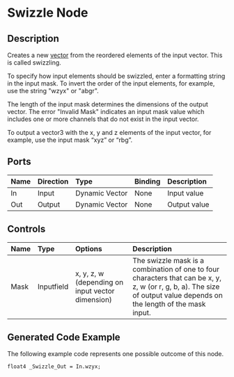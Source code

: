 # Swizzle Node

## Description

Creates a new [vector](https://docs.unity3d.com/Manual/VectorCookbook.html) from the reordered elements of the input vector. This is called swizzling.

To specify how input elements should be swizzled, enter a formatting string in the input mask. 
To invert the order of the input elements, for example, use the string "wzyx" or "abgr".

The length of the input mask determines the dimensions of the output vector. The error "Invalid Mask" indicates an input mask value which includes one or more channels that do not exist in the input vector.

To output a vector3 with the x, y and z elements of the input vector, for example, use the input mask “xyz” or “rbg”.



## Ports

| Name        | Direction           | Type  | Binding | Description |
|:------------ |:-------------|:-----|:---|:---|
| In      | Input | Dynamic Vector | None | Input value |
| Out | Output      |    Dynamic Vector | None | Output value |

## Controls

| Name        | Type           | Options  | Description |
|:------------ |:-------------|:-----|:---|
| Mask     | Inputfield | x, y, z, w (depending on input vector dimension) | The swizzle mask is a combination of one to four characters that can be x, y, z, w (or r, g, b, a). The size of output value depends on the length of the mask input.|


## Generated Code Example

The following example code represents one possible outcome of this node.

```
float4 _Swizzle_Out = In.wzyx;
